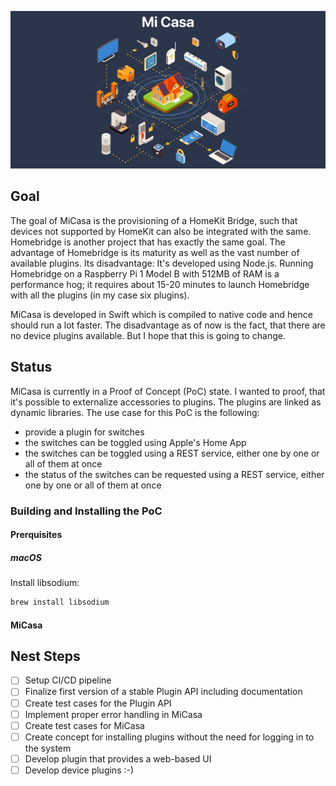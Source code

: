 <p align="center">
  <img src="https://raw.githubusercontent.com/MiCasa-HomeKit/MiCasaAssets/main/micasa-header.png"/>
</p>

## Goal
The goal of MiCasa is the provisioning of a HomeKit Bridge, such that devices not supported by HomeKit can also be integrated with the same.
Homebridge is another project that has exactly the same goal. The advantage of Homebridge is its maturity as well as the vast number of available
plugins. Its disadvantage: It's developed using Node.js. Running Homebridge on a Raspberry Pi 1 Model B with 512MB of RAM is a performance hog; it
requires about 15-20 minutes to launch Homebridge with all the plugins (in my case six plugins).

MiCasa is developed in Swift which is compiled to native code and hence should run a lot faster. The disadvantage as of now is the fact, that
there are no device plugins available. But I hope that this is going to change.

## Status
MiCasa is currently in a Proof of Concept (PoC) state. I wanted to proof, that it's possible to externalize accessories to plugins. The plugins are linked as dynamic libraries. The use case for this PoC is the following:
- provide a plugin for switches
- the switches can be toggled using Apple's Home App
- the switches can be toggled using a REST service, either one by one or all of them at once
- the status of the switches can be requested using a REST service, either one by one or all of them at once


### Building and Installing the PoC
#### Prerquisites
##### macOS
Install libsodium:
```bash
brew install libsodium
```

#### MiCasa


## Nest Steps
- [ ] Setup CI/CD pipeline
- [ ] Finalize first version of a stable Plugin API including documentation
- [ ] Create test cases for the Plugin API
- [ ] Implement proper error handling in MiCasa
- [ ] Create test cases for MiCasa
- [ ] Create concept for installing plugins without the need for logging in to the system
- [ ] Develop plugin that provides a web-based UI
- [ ] Develop device plugins :-)
